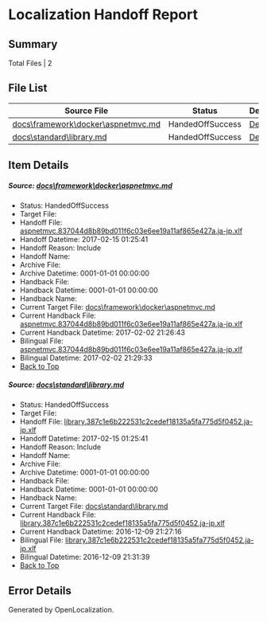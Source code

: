 # <a name='report-top'></a> Localization Handoff Report

## Summary
 Total Files | 2

## File List
 Source File | Status | Details 
 ----------- | ------ | ------- 
 [docs\framework\docker\aspnetmvc.md](https://github.com/dotnet/docs/blob/fcfd1053cdb161b3ebe1ae61b84c90e68b94a26b/docs/framework/docker/aspnetmvc.md) | HandedOffSuccess | [Details](#6534435823e32aa5c61802ccc587c2761a3fe8933139)
 [docs\standard\library.md](https://github.com/dotnet/docs/blob/eb98c703946d8be0757288ae9e00aab87b32e407/docs/standard/library.md) | HandedOffSuccess | [Details](#939c6dd0621e3b1121aca52915b04bf51af1d1ef3464)

## Item Details
##### <a name='6534435823e32aa5c61802ccc587c2761a3fe8933139'></a> Source: [docs\framework\docker\aspnetmvc.md](https://github.com/dotnet/docs/blob/fcfd1053cdb161b3ebe1ae61b84c90e68b94a26b/docs/framework/docker/aspnetmvc.md)
* Status: HandedOffSuccess
* Target File: 
* Handoff File: [aspnetmvc.837044d8b89bd011f6c03e6ee19a11af865e427a.ja-jp.xlf](https://github.com/dotnet/docs.handoff/blob/eae2a8dd89715f659b6bc017e757c73f7b0815c9/ol-handoff/dotnet/docs.ja-jp/master/dotnet-core/aspnetmvc.837044d8b89bd011f6c03e6ee19a11af865e427a.ja-jp.xlf)
* Handoff Datetime: 2017-02-15 01:25:41
* Handoff Reason: Include
* Handoff Name: 
* Archive File: 
* Archive Datetime: 0001-01-01 00:00:00
* Handback File: 
* Handback Datetime: 0001-01-01 00:00:00
* Handback Name: 
* Current Target File: [docs\framework\docker\aspnetmvc.md](https://github.com/dotnet/docs.ja-jp/blob/d12ef71aeb96760793b1905b11ca6970e99ec0e2/docs/framework/docker/aspnetmvc.md)
* Current Handback File: [aspnetmvc.837044d8b89bd011f6c03e6ee19a11af865e427a.ja-jp.xlf](https://github.com/dotnet/docs.handback/blob/46f662cc185843cb5acb0f57571b70e028186bb1/ol-handback/dotnet/docs.ja-jp/master/dotnet-core/aspnetmvc.837044d8b89bd011f6c03e6ee19a11af865e427a.ja-jp.xlf)
* Current Handback Datetime: 2017-02-02 21:26:43
* Bilingual File: [aspnetmvc.837044d8b89bd011f6c03e6ee19a11af865e427a.ja-jp.xlf](https://github.com/dotnet/docs.handback/blob/46f662cc185843cb5acb0f57571b70e028186bb1/ol-handback/dotnet/docs.ja-jp/master/dotnet-core/aspnetmvc.837044d8b89bd011f6c03e6ee19a11af865e427a.ja-jp.xlf)
* Bilingual Datetime: 2017-02-02 21:29:33
* [Back to Top](#report-top)

##### <a name='939c6dd0621e3b1121aca52915b04bf51af1d1ef3464'></a> Source: [docs\standard\library.md](https://github.com/dotnet/docs/blob/eb98c703946d8be0757288ae9e00aab87b32e407/docs/standard/library.md)
* Status: HandedOffSuccess
* Target File: 
* Handoff File: [library.387c1e6b222531c2cedef18135a5fa775d5f0452.ja-jp.xlf](https://github.com/dotnet/docs.handoff/blob/eae2a8dd89715f659b6bc017e757c73f7b0815c9/ol-handoff/dotnet/docs.ja-jp/master/dotnet-core/library.387c1e6b222531c2cedef18135a5fa775d5f0452.ja-jp.xlf)
* Handoff Datetime: 2017-02-15 01:25:41
* Handoff Reason: Include
* Handoff Name: 
* Archive File: 
* Archive Datetime: 0001-01-01 00:00:00
* Handback File: 
* Handback Datetime: 0001-01-01 00:00:00
* Handback Name: 
* Current Target File: [docs\standard\library.md](https://github.com/dotnet/docs.ja-jp/blob/30e05373ed46ece5ab6a9b00be2003185d06322b/docs/standard/library.md)
* Current Handback File: [library.387c1e6b222531c2cedef18135a5fa775d5f0452.ja-jp.xlf](https://github.com/dotnet/docs.handback/blob/351a1ed25674ad55a3bbe3ad67eda6ed0d7f87ac/ol-handback/dotnet/docs.ja-jp/master/ht-p2/library.387c1e6b222531c2cedef18135a5fa775d5f0452.ja-jp.xlf)
* Current Handback Datetime: 2016-12-09 21:27:16
* Bilingual File: [library.387c1e6b222531c2cedef18135a5fa775d5f0452.ja-jp.xlf](https://github.com/dotnet/docs.handback/blob/351a1ed25674ad55a3bbe3ad67eda6ed0d7f87ac/ol-handback/dotnet/docs.ja-jp/master/ht-p2/library.387c1e6b222531c2cedef18135a5fa775d5f0452.ja-jp.xlf)
* Bilingual Datetime: 2016-12-09 21:31:39
* [Back to Top](#report-top)


## Error Details

Generated by OpenLocalization.
